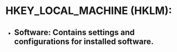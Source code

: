 # HKEY_LOCAL_MACHINE (HKLM):
- ## Software: Contains settings and configurations for installed software.
